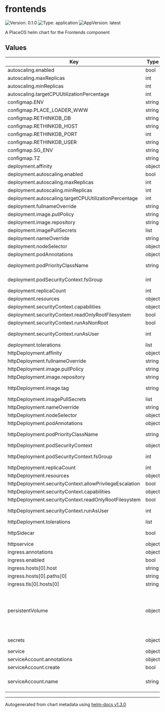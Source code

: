 # frontends

![Version: 0.1.0](https://img.shields.io/badge/Version-0.1.0-informational?style=flat-square) ![Type: application](https://img.shields.io/badge/Type-application-informational?style=flat-square) ![AppVersion: latest](https://img.shields.io/badge/AppVersion-latest-informational?style=flat-square)

A PlaceOS helm chart for the Frontends component

## Values

| Key | Type | Default | Description |
|-----|------|---------|-------------|
| autoscaling.enabled | bool | `false` | enable horizontal pod autoscaling |
| autoscaling.maxReplicas | int | `10` |  |
| autoscaling.minReplicas | int | `1` |  |
| autoscaling.targetCPUUtilizationPercentage | int | `80` |  |
| configmap.ENV | string | `nil` | value exposed as environment variable to the pod |
| configmap.PLACE_LOADER_WWW | string | `"www"` | value exposed as environment variable to the pod |
| configmap.RETHINKDB_DB | string | `nil` | value exposed as environment variable to the pod |
| configmap.RETHINKDB_HOST | string | `nil` | value exposed as environment variable to the pod |
| configmap.RETHINKDB_PORT | int | `0` | value exposed as environment variable to the pod |
| configmap.RETHINKDB_USER | string | `nil` | value exposed as environment variable to the pod |
| configmap.SG_ENV | string | `nil` | value exposed as environment variable to the pod |
| configmap.TZ | string | `"Australia/Sydney"` | value exposed as environment variable to the pod |
| deployment.affinity | object | `{}` |  |
| deployment.autoscaling.enabled | bool | `false` | enable horizontal pod autoscaling |
| deployment.autoscaling.maxReplicas | int | `100` |  |
| deployment.autoscaling.minReplicas | int | `1` |  |
| deployment.autoscaling.targetCPUUtilizationPercentage | int | `80` |  |
| deployment.fullnameOverride | string | `""` |  |
| deployment.image.pullPolicy | string | `"IfNotPresent"` |  |
| deployment.image.repository | string | `"placeos/frontends"` |  |
| deployment.imagePullSecrets | list | `[]` |  |
| deployment.nameOverride | string | `""` |  |
| deployment.nodeSelector | object | `{}` |  |
| deployment.podAnnotations | object | `{}` |  |
| deployment.podPriorityClassName | string | `"medium"` | pod priority class must exist already Generated by the init job chart |
| deployment.podSecurityContext.fsGroup | int | `10001` | fsGroup is defined at container build time and in most circumstances should not be changed |
| deployment.replicaCount | int | `1` | number of replicas to deploy |
| deployment.resources | object | `{}` | Pod resources request and limits |
| deployment.securityContext.capabilities | object | `{"drop":["ALL"]}` | Linux Capabilities for the container |
| deployment.securityContext.readOnlyRootFilesystem | bool | `true` |  |
| deployment.securityContext.runAsNonRoot | bool | `true` |  |
| deployment.securityContext.runAsUser | int | `10001` | runAsUser is defined at container build time and in most circumstances should not be changed |
| deployment.tolerations | list | `[]` |  |
| httpDeployment.affinity | object | `{}` |  |
| httpDeployment.fullnameOverride | string | `""` |  |
| httpDeployment.image.pullPolicy | string | `"IfNotPresent"` |  |
| httpDeployment.image.repository | string | `"nginx"` |  |
| httpDeployment.image.tag | string | `"1.18"` | tag Overrides the image tag whose default is the chart appVersion. |
| httpDeployment.imagePullSecrets | list | `[]` |  |
| httpDeployment.nameOverride | string | `""` |  |
| httpDeployment.nodeSelector | object | `{}` |  |
| httpDeployment.podAnnotations | object | `{}` |  |
| httpDeployment.podPriorityClassName | string | `"medium"` | pod priority class must exist already Generated by the init job chart |
| httpDeployment.podSecurityContext | object | `{"fsGroup":10001}` | podSecurityContext for the pod |
| httpDeployment.podSecurityContext.fsGroup | int | `10001` | fsGroup is defined at container build time and in most circumstances should not be changed |
| httpDeployment.replicaCount | int | `1` | number of replicas to deploy |
| httpDeployment.resources | object | `{}` | Pod resources request and limits |
| httpDeployment.securityContext.allowPrivilegeEscalation | bool | `true` |  |
| httpDeployment.securityContext.capabilities | object | `{"add":["NET_BIND_SERVICE"],"drop":["ALL"]}` | Linux Capabilities for the container |
| httpDeployment.securityContext.readOnlyRootFilesystem | bool | `false` |  |
| httpDeployment.securityContext.runAsUser | int | `10001` | runAsUser is defined at container build time and in most circumstances should not be changed |
| httpDeployment.tolerations | list | `[]` |  |
| httpSidecar | bool | `false` | httpSidecar if true include http server side car container to frontend pod to serve static UI resources. |
| httpservice | object | `{"port":8080,"type":"ClusterIP"}` | service exposed by http server |
| ingress.annotations | object | `{}` |  |
| ingress.enabled | bool | `true` | ingress to expose the http server pod services |
| ingress.hosts[0].host | string | `"_"` |  |
| ingress.hosts[0].paths[0] | string | `"/"` |  |
| ingress.tls[0].hosts[0] | string | `"_"` |  |
| persistentVolume | object | `{"accessModes":["ReadWriteOnce"],"name":"www","storage":"100Mi"}` | persistentVolume configuration for the volume that conatains the static resources to serve backend persistentVolume.accssMode ReadWriteMany is required for distributed http serving which is set when httpSidecar: true see https://kubernetes.io/docs/concepts/storage/persistent-volumes/#access-modes |
| secrets | object | `{"RETHINKDB_PASSWORD":null}` | secrets for the deployment exposed as environment variables to the pod |
| service | object | `{"port":3000,"type":"ClusterIP"}` | service exposed by frontend deployment |
| serviceAccount.annotations | object | `{}` | Annotations to add to the service account |
| serviceAccount.create | bool | `false` | Specifies whether a service account should be created |
| serviceAccount.name | string | `""` | The name of the service account to use. If not set and create is true, a name is generated using the fullname template |

----------------------------------------------
Autogenerated from chart metadata using [helm-docs v1.3.0](https://github.com/norwoodj/helm-docs/releases/v1.3.0)
